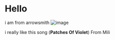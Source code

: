 # Hello
i am from arrowsmith 
![image](https://github.com/user-attachments/assets/cdd7d2e9-adc1-4f14-9b0a-2e9449e03b61)

i really like this song (**Patches Of Violet**) From Mili
